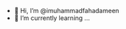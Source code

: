 - 👋 Hi, I’m @imuhammadfahadameen
- 🌱 I’m currently learning ...
<!--
- 👀 I’m interested in ... 
- 💞️ I’m looking to collaborate on ...
- 📫 How to reach me ...
-->
<!---
imuhammadfahadameen/imuhammadfahadameen is a ✨ special ✨ repository because its `README.md` (this file) appears on your GitHub profile.
You can click the Preview link to take a look at your changes.
--->
